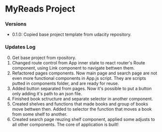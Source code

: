 # MyReads Project

### Versions

* 0.1.0: Copied base project template from udacity repository.

### Updates Log

0. Get base project from rpository.
1. Changed route control from App inner state to react router's Route component, using Link component to navigate bettwen them.
2. Refactored pages components. Now main page and search page are not even more functional components in App.js script. They are scripts putted in components folder, and are ready for reuse.
3. Added button separated from pages. Now it's possible to put a button only adding it's path to an json file.
4. Finished book sctructure and separate selector in another component.
5. Created shelves and functions that made books and group of books move bettwen then. Added to selector the function that moves a book from some shelf to another.
6. Created search page reuzing shelf component, applied some adjusts to all other components. The core of application is built!